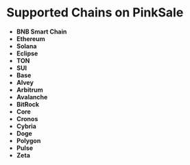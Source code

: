 # Supported Chains on PinkSale

-   **BNB Smart Chain**
-   **Ethereum**
-   **Solana**
-   **Eclipse**
-   **TON**
-   **SUI**
-   **Base**
-   **Alvey**
-   **Arbitrum**
-   **Avalanche**
-   **BitRock**
-   **Core**
-   **Cronos**
-   **Cybria**
-   **Doge**
-   **Polygon**
-   **Pulse**
-   **Zeta**

